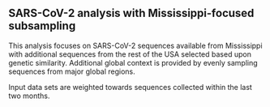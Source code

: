 ## SARS-CoV-2 analysis with Mississippi-focused subsampling
This analysis focuses on SARS-CoV-2 sequences available from Mississippi with additional sequences from 
the rest of the USA selected based upon genetic similarity. Additional global context is provided by evenly sampling sequences from 
major global regions.

Input data sets are weighted towards sequences collected within the last two months.
